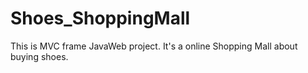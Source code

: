 # Shoes_ShoppingMall
This is MVC frame JavaWeb project. It's a online Shopping Mall about buying shoes. 
